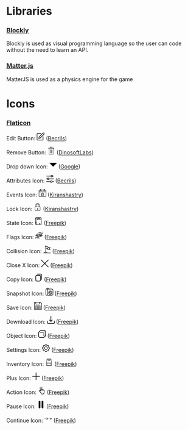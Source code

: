 # Libraries
 ### [Blockly](https://developers.google.com/blockly)
Blockly is used as visual programming language so the user can code without the need to learn an API.
 ### [Matter.js](https://brm.io/matter-js/)
 MatterJS is used as a physics engine for the game

# Icons

### [Flaticon](https://www.flaticon.com/)

Edit Button: <img width="20px" height="20px" src="./assets/icons/edit.svg">  ([Becrils](https://www.flaticon.com/authors/becris))

Remove Button: <img width="20px" height="20px" src="./assets/icons/delete.svg">  ([DinosoftLabs](https://www.flaticon.com/authors/dinosoftlabs))

Drop down Icon: <img width="20px" height="20px" src="./assets/icons/dropDown.svg">  ([Google](https://www.flaticon.com/authors/google))

Attributes Icon: <img width="20px" height="20px" src="./assets/icons/attributes.svg">  ([Becrils](https://www.flaticon.com/authors/becris))

Events Icon: <img width="20px" height="20px" src="./assets/icons/events.svg">  ([Kiranshastry](https://www.flaticon.com/authors/kiranshastry))

Lock Icon: <img width="20px" height="20px" src="./assets/icons/lock.svg">  ([Kiranshastry](https://www.flaticon.com/authors/kiranshastry))

State Icon: <img width="20px" height="20px" src="./assets/icons/states.svg">  ([Freepik](https://www.flaticon.com/authors/freepik))

Flags Icon: <img width="20px" height="20px" src="./assets/icons/collision.svg">  ([Freepik](https://www.flaticon.com/authors/freepik))

Collision Icon: <img width="20px" height="20px" src="./assets/icons/flags.svg">  ([Freepik](https://www.flaticon.com/authors/freepik))

Close X Icon: <img width="20px" height="20px" src="./assets/icons/closeX.svg">  ([Freepik](https://www.flaticon.com/authors/freepik))

Copy Icon: <img width="20px" height="20px" src="./assets/icons/copy.svg">  ([Freepik](https://www.flaticon.com/authors/freepik))

Snapshot Icon: <img width="20px" height="20px" src="./assets/icons/snapshot.svg">  ([Freepik](https://www.flaticon.com/authors/freepik))

Save Icon: <img width="20px" height="20px" src="./assets/icons/save.svg">  ([Freepik](https://www.flaticon.com/authors/freepik))

Download Icon: <img width="20px" height="20px" src="./assets/icons/download.svg">  ([Freepik](https://www.flaticon.com/authors/freepik))

Object Icon: <img width="20px" height="20px" src="./assets/icons/object.svg">  ([Freepik](https://www.flaticon.com/authors/freepik))

Settings Icon: <img width="20px" height="20px" src="./assets/icons/settings.svg">  ([Freepik](https://www.flaticon.com/authors/freepik))

Inventory Icon: <img width="20px" height="20px" src="./assets/icons/backpack.svg">  ([Freepik](https://www.flaticon.com/authors/freepik))

Plus Icon: <img width="20px" height="20px" src="./assets/icons/plus.svg">  ([Freepik](https://www.flaticon.com/authors/freepik))

Action Icon: <img width="20px" height="20px" src="./assets/icons/action.svg">  ([Freepik](https://www.flaticon.com/authors/freepik))

Pause Icon: <img width="20px" height="20px" src="./assets/icons/pause.svg">  ([Freepik](https://www.flaticon.com/authors/freepik))

Continue Icon: <img width="20px" height="20px" src="./assets/icons/continue.svg">  ([Freepik](https://www.flaticon.com/authors/freepik))

